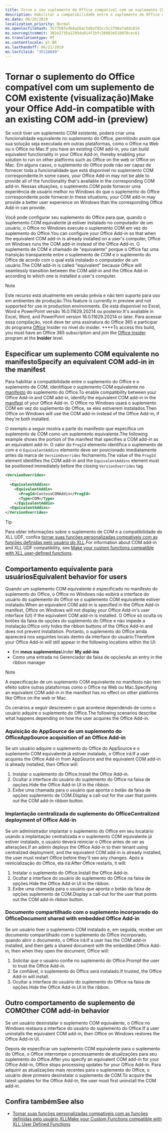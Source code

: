 ```yaml
---
title: Torne o seu suplemento do Office compatível com um suplemento COM existente
description: Habilitar a compatibilidade entre o suplemento do Office e o suplemento COM equivalente
ms.date: 06/20/2019
localization_priority: Normal
ms.openlocfilehash: 3577b8fe4b4a26ac5d0af85cc5c2f96a7a8dc010
ms.sourcegitcommit: 382e2735a1295da914f2bfc38883e518070cec61
ms.translationtype: MT
ms.contentlocale: pt-BR
ms.lasthandoff: 06/21/2019
ms.locfileid: "35128049"
---
```

# <a name="make-your-office-add-in-compatible-with-an-existing-com-add-in-preview"></a><span data-ttu-id="e5a95-103">Tornar o suplemento do Office compatível com um suplemento de COM existente (visualização)</span><span class="sxs-lookup"><span data-stu-id="e5a95-103">Make your Office Add-in compatible with an existing COM add-in (preview)</span></span>

<span data-ttu-id="e5a95-104">Se você tiver um suplemento COM existente, poderá criar uma funcionalidade equivalente no suplemento do Office, permitindo assim que sua solução seja executada em outras plataformas, como o Office na Web ou o Office no Mac.</span><span class="sxs-lookup"><span data-stu-id="e5a95-104">If you have an existing COM add-in, you can build equivalent functionality in your Office Add-in, thereby enabling your solution to run on other platforms such as Office on the web or Office on Mac.</span></span> <span data-ttu-id="e5a95-105">Em alguns casos, o suplemento do Office pode não ser capaz de fornecer toda a funcionalidade que está disponível no suplemento COM correspondente.</span><span class="sxs-lookup"><span data-stu-id="e5a95-105">In some cases, your Office Add-in may not be able to provide all of the functionality that's available in the corresponding COM add-in.</span></span> <span data-ttu-id="e5a95-106">Nessas situações, o suplemento COM pode fornecer uma experiência de usuário melhor no Windows do que o suplemento do Office correspondente pode fornecer.</span><span class="sxs-lookup"><span data-stu-id="e5a95-106">In these situations, your COM add-in may provide a better user experience on Windows than the corresponding Office Add-in can provide.</span></span>

<span data-ttu-id="e5a95-107">Você pode configurar seu suplemento do Office para que, quando o suplemento COM equivalente já estiver instalado no computador de um usuário, o Office no Windows execute o suplemento COM em vez do suplemento do Office.</span><span class="sxs-lookup"><span data-stu-id="e5a95-107">You can configure your Office Add-in so that when the equivalent COM add-in is already installed on a user's computer, Office on Windows runs the COM add-in instead of the Office Add-in.</span></span> <span data-ttu-id="e5a95-108">O suplemento de COM é chamado de "equivalente" porque o Office faz uma transição transparente entre o suplemento de COM e o suplemento do Office de acordo com o qual está instalado o computador de um usuário.</span><span class="sxs-lookup"><span data-stu-id="e5a95-108">The COM add-in is called "equivalent" because Office will seamlessly transition between the COM add-in and the Office Add-in according to which one is installed a user's computer.</span></span>

> [!NOTE]
> <span data-ttu-id="e5a95-109">Este recurso está atualmente em versão prévia e não tem suporte para uso em ambientes de produção.</span><span class="sxs-lookup"><span data-stu-id="e5a95-109">This feature is currently in preview and not supported for use in production environments.</span></span> <span data-ttu-id="e5a95-110">Ele está disponível no Excel, Word e PowerPoint versão 16.0.11629.20214 ou posterior.</span><span class="sxs-lookup"><span data-stu-id="e5a95-110">It's available in Excel, Word, and PowerPoint version 16.0.11629.20214 or later.</span></span> <span data-ttu-id="e5a95-111">Para acessar essa compilação, você deve ter uma assinatura do Office 365 e participar do programa [Office](https://products.office.com/office-insider) Insider no nível do insider. \*\*\*\*</span><span class="sxs-lookup"><span data-stu-id="e5a95-111">To access this build, you must have an Office 365 subscription and join the [Office Insider](https://products.office.com/office-insider) program at the **Insider** level.</span></span>

## <a name="specify-an-equivalent-com-add-in-in-the-manifest"></a><span data-ttu-id="e5a95-112">Especificar um suplemento COM equivalente no manifesto</span><span class="sxs-lookup"><span data-stu-id="e5a95-112">Specify an equivalent COM add-in in the manifest</span></span>

<span data-ttu-id="e5a95-113">Para habilitar a compatibilidade entre o suplemento do Office e o suplemento de COM, identifique o suplemento COM equivalente no [manifesto](add-in-manifests.md) do suplemento do Office.</span><span class="sxs-lookup"><span data-stu-id="e5a95-113">To enable compatibility between your Office Add-in and COM add-in, identify the equivalent COM add-in in the [manifest](add-in-manifests.md) of your Office Add-in.</span></span> <span data-ttu-id="e5a95-114">O Office no Windows usará o suplemento COM em vez do suplemento do Office, se eles estiverem instalados.</span><span class="sxs-lookup"><span data-stu-id="e5a95-114">Then Office on Windows will use the COM add-in instead of the Office Add-in, if they're both installed.</span></span>

<span data-ttu-id="e5a95-115">O exemplo a seguir mostra a parte do manifesto que especifica um suplemento de COM como um suplemento equivalente.</span><span class="sxs-lookup"><span data-stu-id="e5a95-115">The following example shows the portion of the manifest that specifies a COM add-in as an equivalent add-in.</span></span> <span data-ttu-id="e5a95-116">O valor do `ProgId` elemento identifica o suplemento de com e o `EquivalentAddins` elemento deve ser posicionado imediatamente antes da marca de `VersionOverrides` fechamento.</span><span class="sxs-lookup"><span data-stu-id="e5a95-116">The value of the `ProgId` element identifies the COM add-in and the `EquivalentAddins` element must be positioned immediately before the closing `VersionOverrides` tag.</span></span>

```xml
<VersionOverrides>
  ...
  <EquivalentAddins>
    <EquivalentAddin>
      <ProgId>ContosoCOMAddin</ProgId>
      <Type>COM</Type>
    </EquivalentAddin>
  <EquivalentAddins>
</VersionOverrides>
```

> [!TIP]
> <span data-ttu-id="e5a95-117">Para obter informações sobre o suplemento de COM e a compatibilidade do XLL UDF, confira [tornar suas funções personalizadas compatíveis com as funções definidas pelo usuário do XLL](../excel/make-custom-functions-compatible-with-xll-udf.md).</span><span class="sxs-lookup"><span data-stu-id="e5a95-117">For information about COM add-in and XLL UDF compatibility, see [Make your custom functions compatible with XLL user-defined functions](../excel/make-custom-functions-compatible-with-xll-udf.md).</span></span>

## <a name="equivalent-behavior-for-users"></a><span data-ttu-id="e5a95-118">Comportamento equivalente para usuários</span><span class="sxs-lookup"><span data-stu-id="e5a95-118">Equivalent behavior for users</span></span>

<span data-ttu-id="e5a95-119">Quando um suplemento COM equivalente é especificado no manifesto do suplemento do Office, o Office no Windows não exibirá a interface do usuário do suplemento do Office se o suplemento COM equivalente estiver instalado.</span><span class="sxs-lookup"><span data-stu-id="e5a95-119">When an equivalent COM add-in is specified in the Office Add-in manifest, Office on Windows will not display your Office Add-in's user interface (UI) if the equivalent COM add-in is installed.</span></span> <span data-ttu-id="e5a95-120">O Office só oculta os botões da faixa de opções do suplemento do Office e não impede a instalação.</span><span class="sxs-lookup"><span data-stu-id="e5a95-120">Office only hides the ribbon buttons of the Office Add-in and does not prevent installation.</span></span> <span data-ttu-id="e5a95-121">Portanto, o suplemento do Office ainda aparecerá nos seguintes locais dentro da interface do usuário:</span><span class="sxs-lookup"><span data-stu-id="e5a95-121">Therefore your Office Add-in will still appear in the following locations within the UI:</span></span>

- <span data-ttu-id="e5a95-122">Em **meus suplementos**</span><span class="sxs-lookup"><span data-stu-id="e5a95-122">Under **My add-ins**</span></span>
- <span data-ttu-id="e5a95-123">Como uma entrada no Gerenciador de faixa de opções</span><span class="sxs-lookup"><span data-stu-id="e5a95-123">As an entry in the ribbon manager</span></span>

> [!NOTE]
> <span data-ttu-id="e5a95-124">A especificação de um suplemento COM equivalente no manifesto não tem efeito sobre outras plataformas como o Office na Web ou Mac.</span><span class="sxs-lookup"><span data-stu-id="e5a95-124">Specifying an equivalent COM add-in in the manifest has no effect on other platforms like Office on the web or Mac.</span></span>

<span data-ttu-id="e5a95-125">Os cenários a seguir descrevem o que acontece dependendo de como o usuário adquire o suplemento do Office.</span><span class="sxs-lookup"><span data-stu-id="e5a95-125">The following scenarios describe what happens depending on how the user acquires the Office Add-in.</span></span>

### <a name="appsource-acquisition-of-an-office-add-in"></a><span data-ttu-id="e5a95-126">Aquisição do AppSource de um suplemento do Office</span><span class="sxs-lookup"><span data-stu-id="e5a95-126">AppSource acquisition of an Office Add-in</span></span>

<span data-ttu-id="e5a95-127">Se um usuário adquire o suplemento do Office do AppSource e o suplemento COM equivalente já estiver instalado, o Office irá:</span><span class="sxs-lookup"><span data-stu-id="e5a95-127">If a user acquires the Office Add-in from AppSource and the equivalent COM add-in is already installed, then Office will:</span></span>

1. <span data-ttu-id="e5a95-128">Instalar o suplemento do Office.</span><span class="sxs-lookup"><span data-stu-id="e5a95-128">Install the Office Add-in.</span></span>
2. <span data-ttu-id="e5a95-129">Ocultar a interface do usuário do suplemento do Office na faixa de opções.</span><span class="sxs-lookup"><span data-stu-id="e5a95-129">Hide the Office Add-in UI in the ribbon.</span></span>
3. <span data-ttu-id="e5a95-130">Exibe uma chamada para o usuário que aponta o botão da faixa de opções suplemento de COM.</span><span class="sxs-lookup"><span data-stu-id="e5a95-130">Display a call-out for the user that points out the COM add-in ribbon button.</span></span>

### <a name="centralized-deployment-of-office-add-in"></a><span data-ttu-id="e5a95-131">Implantação centralizada do suplemento do Office</span><span class="sxs-lookup"><span data-stu-id="e5a95-131">Centralized deployment of Office Add-in</span></span>

<span data-ttu-id="e5a95-132">Se um administrador implantar o suplemento do Office em seu locatário usando a implantação centralizada e o suplemento COM equivalente já estiver instalado, o usuário deverá reiniciar o Office antes de ver as alterações.</span><span class="sxs-lookup"><span data-stu-id="e5a95-132">If an admin deploys the Office Add-in to their tenant using centralized deployment, and the equivalent COM add-in is already installed, the user must restart Office before they'll see any changes.</span></span> <span data-ttu-id="e5a95-133">Após a reinicialização do Office, ela irá:</span><span class="sxs-lookup"><span data-stu-id="e5a95-133">After Office restarts, it will:</span></span>

1. <span data-ttu-id="e5a95-134">Instalar o suplemento do Office.</span><span class="sxs-lookup"><span data-stu-id="e5a95-134">Install the Office Add-in.</span></span>
2. <span data-ttu-id="e5a95-135">Ocultar a interface do usuário do suplemento do Office na faixa de opções.</span><span class="sxs-lookup"><span data-stu-id="e5a95-135">Hide the Office Add-in UI in the ribbon.</span></span>
3. <span data-ttu-id="e5a95-136">Exibe uma chamada para o usuário que aponta o botão da faixa de opções suplemento de COM.</span><span class="sxs-lookup"><span data-stu-id="e5a95-136">Display a call-out for the user that points out the COM add-in ribbon button.</span></span>

### <a name="document-shared-with-embedded-office-add-in"></a><span data-ttu-id="e5a95-137">Documento compartilhado com o suplemento incorporado do Office</span><span class="sxs-lookup"><span data-stu-id="e5a95-137">Document shared with embedded Office Add-in</span></span>

<span data-ttu-id="e5a95-138">Se um usuário tiver o suplemento COM instalado e, em seguida, receber um documento compartilhado com o suplemento do Office incorporado, quando abrir o documento, o Office irá:</span><span class="sxs-lookup"><span data-stu-id="e5a95-138">If a user has the COM add-in installed, and then gets a shared document with the embedded Office Add-in, then when they open the document, Office will:</span></span>

1. <span data-ttu-id="e5a95-139">Solicitar que o usuário confie no suplemento do Office.</span><span class="sxs-lookup"><span data-stu-id="e5a95-139">Prompt the user to trust the Office Add-in.</span></span>
2. <span data-ttu-id="e5a95-140">Se confiável, o suplemento do Office será instalado.</span><span class="sxs-lookup"><span data-stu-id="e5a95-140">If trusted, the Office Add-in will install.</span></span>
3. <span data-ttu-id="e5a95-141">Ocultar a interface do usuário do suplemento do Office na faixa de opções.</span><span class="sxs-lookup"><span data-stu-id="e5a95-141">Hide the Office Add-in UI in the ribbon.</span></span>

## <a name="other-com-add-in-behavior"></a><span data-ttu-id="e5a95-142">Outro comportamento de suplemento de COM</span><span class="sxs-lookup"><span data-stu-id="e5a95-142">Other COM add-in behavior</span></span>

<span data-ttu-id="e5a95-143">Se um usuário desinstalar o suplemento COM equivalente, o Office no Windows restaura a interface do usuário do suplemento do Office.</span><span class="sxs-lookup"><span data-stu-id="e5a95-143">If a user uninstalls the equivalent COM add-in, then Office on Windows restores the Office Add-in UI.</span></span>

<span data-ttu-id="e5a95-144">Depois de especificar um suplemento COM equivalente para o suplemento do Office, o Office interrompe o processamento de atualizações para seu suplemento do Office.</span><span class="sxs-lookup"><span data-stu-id="e5a95-144">After you specify an equivalent COM add-in for your Office Add-in, Office stops processing updates for your Office Add-in.</span></span> <span data-ttu-id="e5a95-145">Para adquirir as atualizações mais recentes para o suplemento do Office, o usuário deve primeiro desinstalar o suplemento de COM.</span><span class="sxs-lookup"><span data-stu-id="e5a95-145">To acquire the latest updates for the Office Add-in, the user must first uninstall the COM add-in.</span></span>

## <a name="see-also"></a><span data-ttu-id="e5a95-146">Confira também</span><span class="sxs-lookup"><span data-stu-id="e5a95-146">See also</span></span>

- [<span data-ttu-id="e5a95-147">Tornar suas funções personalizadas compatíveis com as funções definidas pelo usuário XLL</span><span class="sxs-lookup"><span data-stu-id="e5a95-147">Make your Custom Functions compatible with XLL User Defined Functions</span></span>](../excel/make-custom-functions-compatible-with-xll-udf.md)
